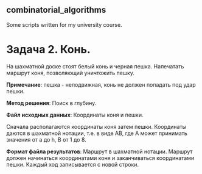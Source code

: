 ## combinatorial_algorithms
Some scripts written for my university course.

# Задача 2. Конь.
На шахматной доске стоят белый конь и черная пешка. Напечатать маршрут коня, позволяющий уничтожить пешку.

**Примечание**: пешка - неподвижная, конь не должен попадать под удар пешки.

**Метод решения**: Поиск в глубину.

**Файл исходных данных**: Координаты коня и пешки.

Сначала располагаются координаты коня затем пешки. Координаты даются в шахматной нотации, т.е. в виде AB, где A может принимать значения от a до h, B от 1 до 8.

**Формат файла результатов**: Маршрут в шахматной нотации. Маршрут должен начинаться координатами коня и заканчиваться координатами пешки. Каждый ход записывается с новой строки.
